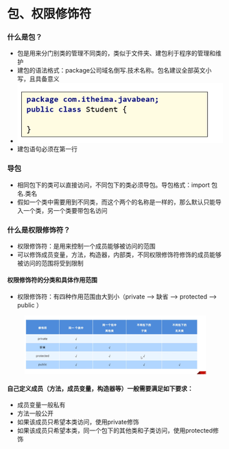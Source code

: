 # 包、权限修饰符

### 什么是包？

* 包是用来分门别类的管理不同类的，类似于文件夹、建包利于程序的管理和维护
* 建包的语法格式：package公司域名倒写.技术名称。包名建议全部英文小写，且具备意义
* ![](<../.gitbook/assets/image (16).png>)
* 建包语句必须在第一行

### 导包

* 相同包下的类可以直接访问，不同包下的类必须导包。导包格式：import 包名.类名
* 假如一个类中需要用到不同类，而这个两个的名称是一样的，那么默认只能导入一个类，另一个类要带包名访问

### 什么是权限修饰符？

* 权限修饰符：是用来控制一个成员能够被访问的范围
* 可以修饰成员变量，方法，构造器，内部类，不同权限修饰符修饰的成员能够被访问的范围将受到限制

#### 权限修饰符的分类和具体作用范围

* 权限修饰符：有四种作用范围由大到小（private --> 缺省 --> protected --> public ）

<figure><img src="../.gitbook/assets/image (17).png" alt=""><figcaption></figcaption></figure>

#### 自己定义成员（方法，成员变量，构造器等）一般需要满足如下要求：

* 成员变量一般私有
* 方法一般公开
* 如果该成员只希望本类访问，使用private修饰
* 如果该成员只希望本类，同一个包下的其他类和子类访问，使用protected修饰
